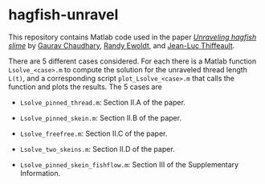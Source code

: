 # hagfish-unravel

This repository contains Matlab code used in the paper [_Unraveling
hagfish slime_][1] by [Gaurav Chaudhary][2], [Randy Ewoldt][3], and
[Jean-Luc Thiffeault][4].

There are 5 different cases considered. For each there is a Matlab
function `Lsolve_<case>.m` to compute the solution for the unraveled
thread length `L(t)`, and a corresponding script
`plot_Lsolve_<case>.m` that calls the function and plots the results.
The 5 cases are

* `Lsolve_pinned_thread.m`: Section II.A of the paper.

* `Lsolve_pinned_skein.m`: Section II.B of the paper.

* `Lsolve_freefree.m`: Section II.C of the paper.

* `Lsolve_two_skeins.m`: Section II.D of the paper.

* `Lsolve_pinned_skein_fishflow.m`: Section III of the Supplementary
  Information.

[1]: http://arxiv.org/abs/1809.xxxxx
[2]: https://ewoldt.mechanical.illinois.edu/people/gchaudhary/
[3]: https://ewoldt.mechanical.illinois.edu/people/randy-h-ewoldt/
[4]: http://www.math.wisc.edu/~jeanluc/
